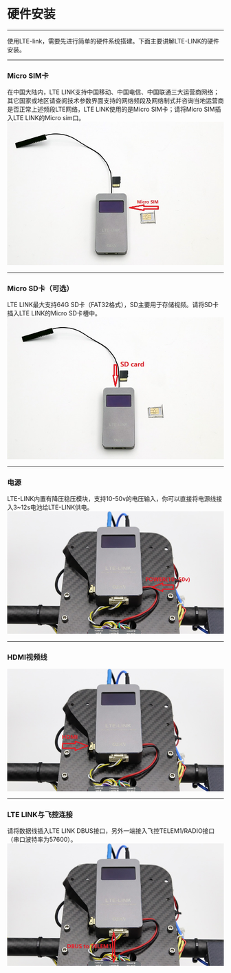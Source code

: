 # 硬件安装

---

使用LTE-link，需要先进行简单的硬件系统搭建。下面主要讲解LTE-LINK的硬件安装。

---

### Micro SIM卡

在中国大陆内，LTE LINK支持中国移动、中国电信、中国联通三大运营商网络；其它国家或地区请查阅技术参数界面支持的网络频段及网络制式并咨询当地运营商是否正常上述频段LTE网络，LTE LINK使用的是Micro SIM卡；请将Micro SIM插入LTE LINK的Micro sim口。![micro\_sim](/assets/micro_sim.jpg)

---

### Micro SD卡（可选）

LTE LINK最大支持64G SD卡（FAT32格式），SD主要用于存储视频。请将SD卡插入LTE LINK的Micro  SD卡槽中。  
![sd\_card](/assets/sd_card.jpg)

---

### 电源

LTE-LINK内置有降压稳压模块，支持10-50v的电压输入，你可以直接将电源线接入3~12s电池给LTE-LINK供电。![power](/assets/lte_link_power.jpg)

---

### HDMI视频线

![hdmi](/assets/hdmi.jpg)

---

### LTE LINK与飞控连接

请将数据线插入LTE LINK DBUS接口，另外一端接入飞控TELEM1/RADIO接口（串口波特率为57600）。![](/assets/dbus.jpg)

